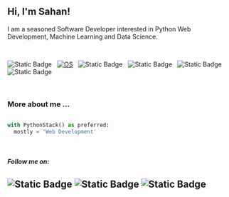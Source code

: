 <h2> Hi, I'm Sahan!</h2>
<p>I am a seasoned Software Developer interested in Python Web Development, Machine Learning and Data Science.<a href="http://www.unb.br"></a></br></p></br>


![Static Badge](https://img.shields.io/badge/Python%20Web%20Framework-Django?logo=Django&label=Django)&nbsp;&nbsp;
[![OS](https://img.shields.io/badge/OS-Linux-informational?style=flat-square&logo=linux&logoColor=white)](https://en.wikipedia.org/wiki/Linux)&nbsp;&nbsp;
![Static Badge](https://img.shields.io/badge/Data%20Science-Django?label=Python&color=00b359)&nbsp;&nbsp;
![Static Badge](https://img.shields.io/badge/Python%20Web%20Framework-Django?logo=FastApi&label=FastAPI&color=blue)&nbsp;&nbsp;
![Static Badge](https://img.shields.io/badge/Machine%20Learning-Django?logo=Machine%20Learning&label=Python&color=red)&nbsp;&nbsp;
![Static Badge](https://img.shields.io/badge/JavaScript-Django?style=flat-square&logo=react&logoColor=white&label=React&color=e600e6)&nbsp;&nbsp;


<br />

### More about me ...  

```python

with PythonStack() as preferred:
  mostly = 'Web Development'

```
<br/>

#### <em>**Follow me on:**</em> 
![Static Badge](https://img.shields.io/badge/%20-Django?style=social&logo=Linkedin&logoColor=blue&label=Linkedin&color=00b359)
![Static Badge](https://img.shields.io/badge/%20-Django?style=social&logo=Medium&logoColor=black&label=Medium&color=00b359)
![Static Badge](https://img.shields.io/badge/%20-Django?style=social&logo=Stackoverflow&logoColor=ff6600&label=Stackoverflow&color=00b359)
---

